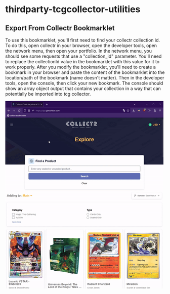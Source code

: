 # thirdparty-tcgcollector-utilities

## Export From Collectr Bookmarklet

To use this bookmarklet, you'll first need to find your collectr collection id. To do this, open collectr in your browser, open the developer tools, open the network menu, then open your portfolio. In the network menu, you should see some requests that use a "collection_id" parameter. You'll need to replace the collectionId value in the bookmarklet with this value for it to work properly. After you modify the bookmarklet, you'll need to create a bookmark in your browser and paste the content of the bookmarklet into the location/path of the bookmark (name doesn't matter). Then in the developer tools, open the console, then click your new bookmark. The console should show an array object output that contains your collection in a way that can potentially be imported into tcg collector.

![ReferenceGif](./exportFromCollectrBookmarklet/ref.gif)
